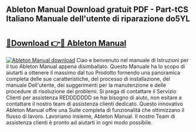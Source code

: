 ## Ableton Manual Download gratuit PDF - Part-tCS Italiano Manuale dell'utente di riparazione do5YL

# <h2><a href="http://dfbuwds.blite.top/?on=Ableton+Manual">🔗Download 👉🔴 Ableton Manual</a></h2>

[![Ableton Manual download](https://i.imgur.com/lujVjoI.png)](http://dfbuwds.blite.top/?on=Ableton+Manual)
Ciao e benvenuto nel manuale di Istruzioni per il tuo Ableton Manual appena disimballato. Questo Manuale ha lo scopo di aiutarti a ottenere il massimo dal tuo Prodotto fornendo una panoramica completa delle sue caratteristiche, del processo di installazione, del manuale Dell'utente, dei suggerimenti per la manutenzione e delle procedure di risoluzione dei problemi. Si prega di contattare il Servizio Clienti per assistenza REDDDDDDD se hai bisogno di aiuto, non esitare a contattare il nostro team di assistenza clienti dedicato. Questo innovativo Ableton Manual offre una Suite completa di funzionalità che ottimizzano il flusso di lavoro. Lavoriamo insieme, Ableton Manual. Il nostro Team di assistenza clienti è pronto ad aiutarti in ogni modo possibile.
